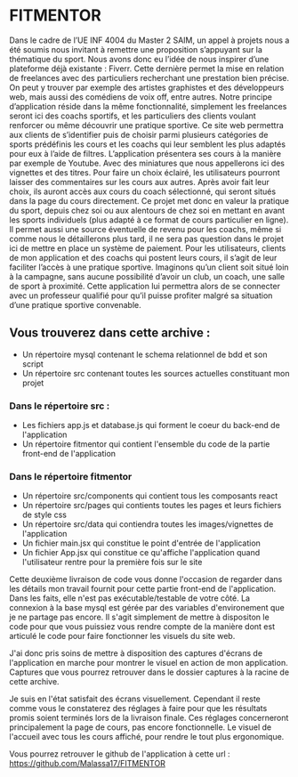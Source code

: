 # FITMENTOR
Dans le cadre de l’UE INF 4004 du Master 2 SAIM, un appel à projets nous a été soumis nous
invitant à remettre une proposition s’appuyant sur la thématique du sport.
Nous avons donc eu l’idée de nous inspirer d’une plateforme déjà existante : Fiverr. Cette
dernière permet la mise en relation de freelances avec des particuliers recherchant une
prestation bien précise. On peut y trouver par exemple des artistes graphistes et des
développeurs web, mais aussi des comédiens de voix off, entre autres. Notre principe
d’application réside dans la même fonctionnalité, simplement les freelances seront ici des coachs
sportifs, et les particuliers des clients voulant renforcer ou même découvrir une pratique sportive.
Ce site web permettra aux clients de s’identifier puis de choisir parmi
plusieurs catégories de sports prédéfinis les cours et les coachs qui leur semblent les plus
adaptés pour eux à l’aide de filtres. L’application présentera ses cours à la manière par exemple
de Youtube. Avec des miniatures que nous appellerons ici des vignettes et des titres. Pour faire
un choix éclairé, les utilisateurs pourront laisser des commentaires sur les cours aux autres.
Après avoir fait leur choix, ils auront accès aux cours du coach sélectionné, qui seront situés dans
la page du cours directement.
Ce projet met donc en valeur la pratique du sport, depuis chez soi ou aux alentours de chez soi
en mettant en avant les sports individuels (plus adapté à ce format de cours particulier en ligne). Il
permet aussi une source éventuelle de revenu pour les coachs, même si comme nous le
détaillerons plus tard, il ne sera pas question dans le projet ici de mettre en place un système de
paiement. Pour les utilisateurs, clients de mon application et des coachs qui postent leurs cours, il
s’agit de leur faciliter l’accès à une pratique sportive. Imaginons qu’un client soit situé loin à la
campagne, sans aucune possibilité d’avoir un club, un coach, une salle de sport à proximité.
Cette application lui permettra alors de se connecter avec un professeur qualifié pour qu’il puisse
profiter malgré sa situation d’une pratique sportive convenable.

## Vous trouverez dans cette archive :
- Un répertoire mysql contenant le schema relationnel de bdd et son script
- Un répertoire src contenant toutes les sources actuelles constituant mon projet

### Dans le répertoire src : 
- Les fichiers app.js et database.js qui forment le coeur du back-end de l'application
- Un répertoire fitmentor qui contient l'ensemble du code de la partie front-end de l'application

### Dans le répertoire fitmentor
- Un répertoire src/components qui contient tous les composants react
- Un répertoire src/pages qui contients toutes les pages et leurs fichiers de style css
- Un répertoire src/data qui contiendra toutes les images/vignettes de l'application
- Un fichier main.jsx qui constitue le point d'entrée de l'application
- Un fichier App.jsx qui constitue ce qu'affiche l'application quand l'utilisateur rentre pour la première fois sur le site

Cette deuxième livraison de code vous donne l'occasion de regarder dans les détails mon travail fournit pour cette partie front-end de l'application.
Dans les faits, elle n'est pas exécutable/testable de votre côté. La connexion à la base mysql est gérée par des variables d'environement que je ne partage pas encore. 
Il s'agit simplement de mettre à dispositon le code pour que vous puissiez vous rendre compte de la manière dont est articulé le code pour faire fonctionner les visuels du site web. 

J'ai donc pris soins de mettre à disposition des captures d'écrans de l'application en marche pour montrer le visuel en action de mon application. Captures que vous pourrez retrouver dans le dossier
captures à la racine de cette archive.

Je suis en l'état satisfait des écrans visuellement. Cependant il reste comme vous le constaterez des réglages à faire pour que les résultats promis soient terminés lors de la livraison finale. 
Ces réglages concerneront principalement la page de cours, pas encore fonctionnelle. Le visuel de l'accueil avec tous les cours affiché, pour rendre le tout plus ergonomique. 

Vous pourrez retrouver le github de l'application à cette url : https://github.com/Malassa17/FITMENTOR
